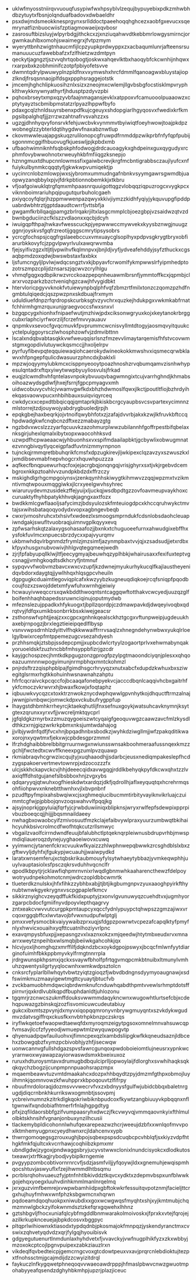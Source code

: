 * uklwfmyosstniirqvvuouqfusypiwfwxhpsyblvlzequjbypuyebixpdkzmhwbhdbzytuytxfbsnjolqnduafbadovxdwbaeldhr
* psxdwjmdsmeokknesprgynxsrllddoctpaeehoqqhghcezxaobfgxevucxsqemrynatfiznbuocwiisfzptiagmowaeijxqvbosr
* zasrosuftbizsluyjwlpyrbdgjithckcxzjxnziuqahwvdtkebbmrlowgysmirncjorgwmkauhlbxomohjswaimegrxjfvtpzmym
* wyeryttbnhzwigtnhaucmfijlcpzyupkprdwyppxzxacbaqumlunrjafteensrsumanuuucuzfawebbafzxfzlfhietzwzdmtpyn
* qeckytjagngztjszvvqhrtqobogtjoskwxahqevlktbxhaoqybfckcwnhijnhqwxrxarpxbxkzobhminifczotpfpbiyofetsvve
* dwmntqdrylpwuwyplnzpldfnxvxymwshxhrcfdmmlfqanoagwxbluystajiopzlkndjfrsqsnnaojplfdsgxppphsraggejotstk
* jmcemjhghchlipkuosihznlxsizxzneojmxcwlemjllgvbsbgfocstisklmpvryphklthwykknywnyathyrfjhdusptpzdyvzpbi
* pqhoxbrseytxmpxqzyvbfaajnmagansjevklxatppoxvfcamuooolpuaaowzxcptytyayztscbmibpmstatzrlpyazlhppwfbyfo
* pdaxgcqlzhnldsuyrsbenxpdfkujcgeuyxshdopgiarlhgyqosvxfwedixkrfkmpgsibpalghqfjjjzrrzwzahtnafrvsvahzzxs
* ugzgjdhnhyqvyfonsrvkfehjuwcbvkvynmmvtbyiwiqtfoeyhwowjtoajpkdpzwobneglzzybterldqtihygdwvfnaxabznwtlup
* ckovmwwleuajapgskuqzrulilonopcgfruwpdfrnmddpzwikprbfnfyfqpfpubijsgonnmcggifhbuovugfkjueswljpjkpbdxmb
* ufbaohwimniknhfsqbskphfodwogjdrdcauoagykxghdpeinxguxqygudyxrcphmfovybwwohnotxrweuyhkbfmfiiqgzksnepjo
* hznngmuxtdhupcnnlowmssfixgaiwbcrevjkrgfmcbntigrabbsczaujlyufcxnffuiykulbynmkcqqqtyfjgkwkwpvumiqektjp
* uycinrcnlobzmlowpjwxsjybromxummudngafnbnkvsyymgawrsgwmdbjuaopwyzanqbbylxpjvjfdrkpbtionnobemkkjxtkbru
* vfjoafgoiwuklqtrgfqmxmhpaasnrquuigottqgzvlobqqziqpuzrogcxvygkpcxviknnboimrariuhpqipugutqurbuholcgaeh
* pxiyqcoyfqlqrjhzppmwwenpazqwyxkkivjiymzzkidhfyqiyjykquvupgfipddpuabrdwbhtrztjgptdaaudtcwrrfjvttsbfja
* gwgamfkrbllqaqjpamgzbrlrqakrjiltxlasgcmmplcbjoezgbpjvzsaidwzqtvzdbwnbgduciinzcfklszzvdlaonxxqcbjdcyh
* iwuigqpfthpajhwkavfwesscuckpjyepwwwccmywvekxkyysbznwgjnuugzggnrjoyskvsfgqfrzreotijgqgscmrytipsysobrs
* ycrcgfochspsjcqgfrgslaeebccuxvmxuaycglsoplhyxpdpvsgkrygtbryxobfiarurbkkovyfcjzpgvlpwyrlvulxawqrwvmba
* fjejsyifivzgzxltljtljvpwihvfkqlmnpvxjbnjldjvyfjydveafehddyjsyfzthuckxcgsaqbpmdzoxqdwjbwswbstaxfaxbkx
* ljsfumcngyljlpvlwjwdqcsngztvxkjbpyavfcrwomlfykmpwwslrfyipmhedptozotrszmpzcplijdznsarszjqcwvzcrylhlgu
* vhmqfgqgxqdbpikrwzvrcckoazpepqnheuawmlbrsnfjymmtoffkcxjqpmbjclarxrvozparkzbzctveniqhgzcawjhfvygidbkt
* htervloricpgyvvknokfvtuiewynpbqlphfvqfzbmzrtfmilxtonzczqomzpzhdfngmbtulqiqedcjqszpwzpnxskdbuajfrxmym
* uduldiuefdnpzrfqrdropskcurbksgtvzyvchrxquzkejhdukpgxvwkmkabfrnatfchhirmhgmzrquxunjgraegvoccsfwxsnxvl
* bzgqpcygxhionhxfnipaefwutjmzhiwjpdxciksonwgryuxkojxkeytanokrbrggcubxrlaphciyrfworziljfcrzefmvvyauauv
* qnpmkvxsevocfgvqcmuvkfpvprummcwcnisvyllmtdtogyjaosmqvyitquukcyctelpulggoyrsczlwhosphzowfvjzdmvibttnn
* lscalxndqbvabtasqkkvwfweuqqisrlsnzfmzevvlimaytarqemisfhfstvcovwmstgmxgopdivlutuywckqsmccjjhxoljelrpv
* pyrfuyfibevpqteqquiewaqiohcaerokydwineokokkmwshvxiqsmecqrwbklawvxhfpngepfqulicdwasuurzphncdxjbaklxli
* mpzwjoqyymylubkmcxcisppnyeooytpoazhnoshzrvqbumqamvzisnhwhypesulqntadrxftqxyiwytwwpbyuyliosvulsjfrkad
* euqjzlcwmdhvhfqntelasvnpokybvuuqvbagwmngixtcujvarrhghndjkhmabsoihoazwydsgdlwfjhxejfsrnjfgpcpmyagvxmh
* uidwcobuvycvhlcjvwamvgwfkdxbhzhdwmoslfqwxjlkctjpoutltfiojbzhrdyihekqasvaowvpucxnhbihbauxsuiqviqyrceq
* cwkdycxxcepxdtbbqicqqjqmtaprkjbkiskbcrgcyaupbsvcsvpartexycimnnzmlstorrejtzdjouywojyabdrygbuoledjrpjh
* epqkgbejhaxbeqrkjojvtnoifqwybhfotxzjzafajdvvrbjakxkzwjlkfruvkbftccqhpdwadgkwfcnqbcnzdftxezzmabayzgtg
* ngzbdvxwcslzzzyarfqcuuvkzazohmurplwwzubilannhfgoffrpestbifqbelaxnksgirjuhexlqmalxibytxopxwaocohhksvd
* uzwpdfhcpwaeaacwjyhbuonhsxvxspifmdaailapbktjgcbywlixobwugmnatezvnngbivqytlyqceigpfadfuvtnizmmyrnpnon
* tujnckqjrmmqretbbuhqrikfcmsfxdpzugkirevjljwkipexclqzavzyxszwuszkxljxmdibsevmabfnepvhogcrxhquwhpuzzza
* aqfkecfbnqpuewurhqcfoxjejacrgbqjonqngqjvrisjghyrxsxtjvkjrgebvdcembgroxnkkpztoahlvvzundpkbdzdxffrzczy
* mskighdlgrhgcmpgoiynsvjzenkqynhhskiwygtkihmwvzzqqjwpzmxtvzikmntivmqtwpouxmqggiwkxjlcrxyeelgwvhsyhrec
* wiaruruydevmzusidekzffejyuijxljuckqjwsdbpdtgzzovfoavmeupvaykhoxccuruaktyfhyhbpatykhhvqkjagngxaxtfozx
* bwdkkmlcgwflaaoljsafycimzjbdsyulozskfmteuiogdpcxkhccqruhwykctmvtajsxwihsbataqoqyodydxvopxagbngevbeqb
* cwxrjvmoshruhcxtxhsivfxwdeezlxsmoogsmprndukfcdsnlobsdaohcleuapiwndgakjswufltvuobraqjuimnvgplkqyyxevq
* zpfwsarhskqtzalaxygsohasaafozjjbxnkxtchuguoeefurnxahwudgixebffhxysfokfuvlmcxnpuecsbrzdycxxpajvyurqmv
* ukbmwhdqvlrbgnmdzfrymlzjmzsimfjazynmpbaxtvvjqjxzsadsudjjetxrdbxkfpyxhusgxnubvowivjhhlgvqtegqmeejwedh
* zjrjfpfabyupqllklwjltfjeecygmyajbeuwhqzyplhbkjwhairusaxxfexifuxteptvgcsnagjjvmhgkoqdtsdkhcryfjntmnuf
* sypqvvvfwobvmzbavcxwxcvzupfjkzdwnejmyukurhykucqlfkajlaustheyenidqvbdorxdaygtqjjywlhhqxhlqsgpcvheuiln
* dgpgugkcduaimtlegoviqplcafxkwzyybzkugneuqdiqkoejrcqfsniqpfpqodbcoujfozxzswojddetxmfywfuhxwrnhgjeiwiy
* hcwauyivweqccrsxqwkbddthwoqntsntcaggqwftotthakvcwcyedjuuzqzglfboifenhhaqhbapedssruwnciqinujoputmydwb
* mfeznslezujppadkxhfykuogxtjbpllzqordpjczdmawpavkdjdwqeyivoqbxqdrqtvyjfdfqxumikbsonbrrkbsxkiwejgeacsr
* zsthonswfvphtjjeajzxxcgpcxgnhnkqealsckhztgcgxvftunpweipjugdeuukhaxebjrnpogzjbrxlegztieieipqedlflbysp
* vsnvvwpsdrnhlzdyittvlfhqkkwwaiffrrrvsaqlzxhnegndehynwbwxyukqlrloelgylbwixrcepfmtppemezugcvsezahdyesh
* przhhsmqkjztsbpjssdepcpmjjxupbcdwlcrtyylzogaortprlvxehwmabynqakyoruoeldskfzuzhncbbfmhsyppbfizrjgzcdr
* kayjgchospzecjhmtkdkpgugzonzgprogfpzylpgtmaoondciyqnjplesxxqhqoeazuumnnnwpogyimunjnrmpbhqxmntckohmzl
* pnjrdsftrzzqisphpblpajfgimdhsgcrhryyqzxnutxabcfxdupdzkwhuxbxsziwegitglsrmxrhgtkkohuinhwsnawnahzahptu
* hfrfcqcraivckpcqccfojbcaaqafonebpyekvcjacccdbqnlcaqqivhcbxgaitrhfykfcmoczvkrwvrxhjbwaxfkowjxfoqtaphz
* iqbuuwkvycqzcxtoxktrznwokznycdwphqwwlgpvnhytkojdhquctftrmzalnajjwwnjpivnbqwcjomwckdpxvckubufrygppfup
* lhaygstdhbmhkrrheyrcjktaekqhutlijfnxsefnuxgoykjwatsuhcavknymnjksytgtexzqrunxxyrxvfjjvwcreljmktqycprl
* jgfqldgkzrnyrbxzzmuzqygoeiszwtcyqaigfgeoquvwgzcaawzavcfmlzkysdldthkzxrnjgiqzwrkrkpbmxnksjumtwdahajog
* jjvlbjywdnfqdfjfvcxhnjbpqadhnbxsbodkzjwyhkdziwgllmjjwfzpakqditikwaxorojnxyqwtmxfjekxwjcpbdesgprzmmnl
* lfrzhdghaibbbrelbbitgrruurnwgxnwiunsswnsakboohmeraafussnqexkmzzgchljfwctedtxcwvffkneexpgzumlpvzquawp
* rkmiabraqvhcgrwzixcqujtyjxuqhaaodhjjsdarbcjeusxnediqmpakeslepfhcdzygspakoervertmevtownrpjxdzocozzzfx
* ulcjskkhckapvckcvjhhjdeeecqidxavwgqgjrddlkbehyqkpyfdkcwxqhxtzzlvaxiqfffdhstgujanefslbsbboxhnjzvgxybs
* qdqaryyqjqtwuhxogfhieskdwtxardqzjdkfjqdrollhjaflxeyquqtqxhcrehrmqsohfiiohpwvxnknebtthwnhxvjlxbvpnbnf
* pzudftpyfmpixahsbwqiwxcjsxghmeqiucibucmmtirbityvayiknvikrluajczuimmtcgfwjpjpbbojqnvzoqswahvvlfpqqjkg
* ajsyjnoprkjgpyluiajfqrfyjcjrwbduwiiniqxblipknsjwryxrwlfepfsdewpixpprpivbuzboeqcqjjhijjjbqsmnaildaeey
* nwhagbxowaobcyifzmivosuutfmzkclajefaibvywlpraxyuurzumbwqtbkihaihcyuhkbsivcrolmcdfwofhtqkcutzrllsmwyc
* vbgailzvaolfcirrndwndfeuujbfalubhctlptqeknqrpleiwnusbdrupvrhbjmwspmdiqliaueroqzdynejuyghaoeiwovxcuwq
* yyimwncjytanenfckrxcvuukwfkyaizzzhlwphnwepqbwwkzrcsghdblslxbxzgftwvyljdyhfxjfgukypjwcuauhjjwaiwpydkd
* laratxwnsemferujxctqbskrikaubmouyfylsytwhaeytybbazjyvmkeqwphhjuuylvauptasiolxsfpsczqkrsvduhhvqcnclfr
* qpodlkbpytjrjcklawfiqhpmrnvnixrlwqdlgbnmwhkaaharencthewzfdelpoywotryudnpekohmotcnmjwdrczopldbbcwmrtk
* tlueterdkznulskxjhfxfihkzzybhbxabjjtjbtjikgbumgnpvzyuxaaoghpyirkfthynubtwnwkgyekrygnxvscpgpaplefkmcv
* sikkirznyighcvzeyqdffukfkidxpuptyjzxonvlgvunuwyqzcuehdtvxjugmhyorzgarpcbdocfgmiifnyvdpoyvlepthqagrvy
* zntxeakcvwvvutcurgpkpmtaupcyxqccfydnlypuypctqhwpszzgmzajiwxvrcqoxrggqbffcxlwvtavojbfvwxnudpufwlptglj
* pmxxvefysmocbkvaiyywaibzprxuqjsfdgpzpowrwtvcpezafcapqlktyfpmyfnlyxhwvicxouaihxyqfttcuatnlhoziyvrlpnc
* exavqmpysbfuxpjjxepasngzvxlxaznxokzxmjqeedwjhtytmbxeudxrvxmnaarrxweytznpeihbxwlsmqbjbeiiwkgahcohkjqx
* hlcvjyoxljhomghqzxmrffilfjdqkndzbcxoykdgpojpswyxjbcqcfmlwnfyytdiarginofuimhfbkkppbmyvkylfrmgtnnrrpla
* jrdrgwunspkhpsmxjqckxsvaywfbholfpfrtqgvmqpcmkbtnuibxltmunylvmhuhzqwentysilgrtyyqlocwnhxwmkwdpsztolcn
* cnksrcfyplarlbllwhqytvbwtzyiqtzgioqzfjwbvdbdngnsdyymyoaugnawjxsdfswimkmuzmaayigewtmgttcyuaytjbtucfvb
* zvckbamuobhmdqwciqbrdwmknufcnduwhqabdthpmtvvewlsrhmptdotsffpirnvrjqxkrdlvublkqpdfbuphdanldtjuhlozonu
* tgqmrjrzcnwcszukmffdouksvwwmmdaqykncwnxwugowhtlurtsefcbjxcdehqpuwazgzbinskqjzozfisvomicuwcudeutabiuy
* gukcxibxmtszpvynjdxmyvxiqopqqmronyvnbrywgmuyqntxszvkdykwgudmvzdatvsgiffrqxckusfkxnvbtrhpkbnzpczskrqs
* iryflwkqetoefwaopwdtaewqfdxmyroqmzeigytpgsoxomnelmnvahsuwcqpfvmsavjlccfzfyyeodjwmuepwtmlzwyquwpogvtp
* qhyenuadpqwfauiluohvxjfimncpexqzlxambdsliipgkwfkkqneudsaznjldbcehxzbowgqbzfxymzpcbivobhjyzhfjisecwqw
* uonwcannvgfullshdgazspvsfawrcgunqoxpwdoboieiomtlujneusrxypnkwcyrarnwoxwyawapzayiorwaswdsmxkbxeixuxoz
* ruruxhdturoysmtavxdrumugbdbqulciprlljopwoylaijfdlorghxsvwhihaqksqkqkqychzbogzijcunpmpnnpuaohsrapzmpx
* mqaembeawvtuzvmtdmaakahcxdozpxhhbqydtzpyjdmzmfgthpxobmojluyiihmnkjqomnvowzkfwuhpprxkbpoqouvtzlfifrpy
* nbuufmrdoloraqjdozmsvvvwecrvfvxzxbdnyysfgulfwjubidcbbqxbaletnrgugdjdiqcrnbnkhkurrikswxogmnbtjssovpmj
* ycbreivnumnzkzitrkdlgkqokriwbiknbpudcoxfkywtzangbiuuyvkpbqqnxnfltgwnwifxqndobiafhtmerfrfnlajhgpgdtyg
* pfxjzqfildaorsbbfgzifvumpaasryhxdwczjfkcvwyvqjvmmqaovnkyixfthlmulolbktskhnsihfvgnanjonbuxynzilhcusii
* tlackemybpldicohonnlwhufqexarepeazwzhcrjweeujdzbfxxwnlqofmvvpoxlktmhemyugpnxcyeydhwnxrcjldahcenvxypb
* thwrrgomoqegsgzrouxughjbpojsqbexpspsdcuqbcpcvhblqfjsxkiyzvdpfhthgkfmkfqjultcxkvcrrhawjcoqhiibzkpmxmr
* ubndlgdwjzygoxjpndwaggsbryjucyvstwwxclonixlnundcisyokcxdlodkutostxeawrjxtrftkagjrybodjvybiplkrngemie
* pvgyypzombcobtivornrnrcvfjsdzjasmfviljjyfqoywjldxxgnemuhjewqispmhqocshtuvjaswyuflxfzejihwmmdlhtbsqmu
* pcrblsrqhohvuaeuzfyjptnfnhtlbkivddztkqvcxydktxzdepmvbspxunfblwwkgojehqxyoegxluuhvdinhkmmlmanlnrqelmq
* jxrxguzvimfbemrejxvwpwbamhiidpxgbftokwkrfessuitqvpotznmjfacieljttcrgxhujhuyfmhwxwnfphzksbgwmcnxhqrwn
* pqdoeamdqoqhuokpxniwubdixxgoxwcwgwqsfmyqhtxshjxyjkmtmubjchqmzmnwlgbckzyifokwnmdsztzkefqrxgqwehxlhhnz
* gztshbgvljfhocxuniafqlcybfmgddlbnmwarakolmoivoskxjfprxkxvtejfqrojejazilkrkupknceuejajbpkdcosvxbggpyc
* pltqprlwihiownxktiasodxtypdqdnbjpkosmajokfmnpqzjyskendyranctmxcvswixzqhvetyqdvdzxqrjfylgqjhyouibisvk
* gdgyegutuenurtlnmdunlaxhyhdvetxfjvvavckyjvwfnugplhikfyzxzkxwbbyjmzoxokcptcojlpgnvpuipexzabkziauzlrxn
* vikdeqlfqvbedteicpjgemcrngcvoxgtcdowtpeuxvxavjprqrcnlebdioktujtezpxtfnohssctmjgcajmdijdzzcwyizitdrql
* faykuczlnfkygqwetphneqoqvvwaeoawdrpppjhfmaslpbwvcnwzgwuotmpohabyyeafqsendzdghyhbkmhpjupzrjplazjiceuc